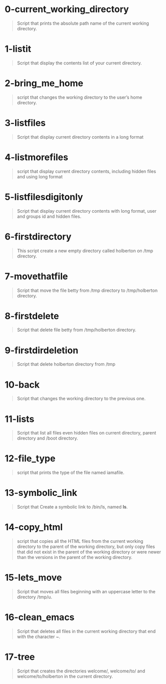 # 0-current_working_directory
> Script that prints the absolute path name of the current working directory.

# 1-listit
> Script that display the contents list of your current directory.

# 2-bring_me_home
> script that changes the working directory to the user’s home directory.

# 3-listfiles
> Script that display current directory contents in a long format

# 4-listmorefiles
> script that display current directory contents, including hidden files and using long format

# 5-listfilesdigitonly
> Script that display current directory contents with long format, user and groups id and hidden files.

# 6-firstdirectory
> This script create a new empty directory called holberton on /tmp directory.

# 7-movethatfile
> Script that move the file betty from /tmp directory to /tmp/holberton directory.

# 8-firstdelete
> Script that delete file betty from /tmp/holberton directory.

# 9-firstdirdeletion
> Script that delete holberton directory from /tmp

# 10-back
> Script that changes the working directory to the previous one.

# 11-lists
> Script that list all files even hidden files on current directory, parent directory and /boot directory.

# 12-file_type
> script that prints the type of the file named iamafile.

# 13-symbolic_link
> Script that Create a symbolic link to /bin/ls, named __ls__.

# 14-copy_html
> script that copies all the HTML files from the current working directory to the parent of the working directory, but only copy files that did not exist in the parent of the working directory or were newer than the versions in the parent of the working directory.

# 15-lets_move
> Script that moves all files beginning with an uppercase letter to the directory /tmp/u.

# 16-clean_emacs
> Script that deletes all files in the current working directory that end with the character ~.

# 17-tree
> Script that creates the directories welcome/, welcome/to/ and welcome/to/holberton in the current directory.
